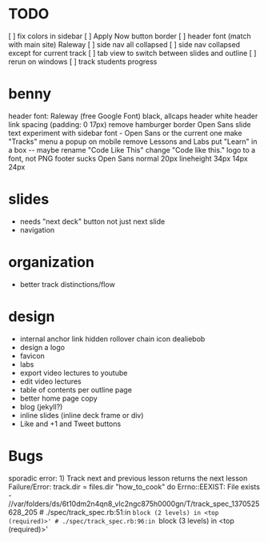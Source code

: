 # TODO

[ ] fix colors in sidebar
[ ] Apply Now button border
[ ] header font (match with main site) Raleway
[ ] side nav all collapsed
[ ] side nav collapsed except for current track
[ ] tab view to switch between slides and outline
[ ] rerun on windows
[ ] track students progress

# benny

header font: Raleway (free Google Font) black, allcaps
header white 
header link spacing (padding: 0 17px)
remove hamburger border
Open Sans slide text
experiment with sidebar font - Open Sans or the current one
make "Tracks" menu a popup on mobile
remove Lessons and Labs
put "Learn" in a box -- maybe rename "Code Like This"
change "Code like this." logo to a font, not PNG
footer sucks
Open Sans normal 20px lineheight 34px
  14px 24px 

# slides

* needs "next deck" button not just next slide
* navigation

# organization

* better track distinctions/flow

# design

* internal anchor link hidden rollover chain icon dealiebob
* design a logo
* favicon
* labs
* export video lectures to youtube
* edit video lectures
* table of contents per outline page
* better home page copy
* blog (jekyll?)
* inline slides (inline deck frame or div)
* Like and +1 and Tweet buttons

# Bugs

sporadic error:
        1) Track next and previous lesson returns the next lesson
           Failure/Error: track.dir = files.dir "how_to_cook" do
           Errno::EEXIST:
             File exists - //var/folders/ds/6t10dm2n4qn8_vlc2ngc875h0000gn/T/track_spec_1370525628_205
           # ./spec/track_spec.rb:51:in `block (2 levels) in <top (required)>'
           # ./spec/track_spec.rb:96:in `block (3 levels) in <top (required)>'
